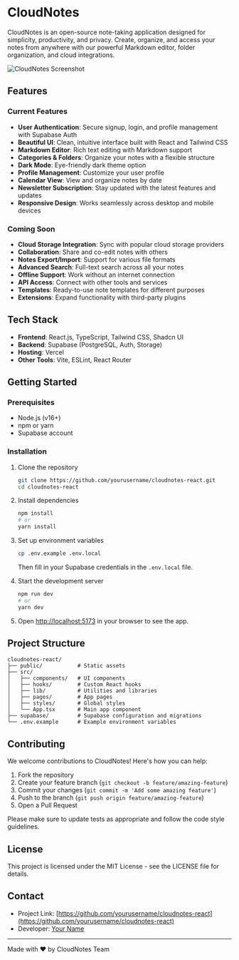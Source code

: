 # CloudNotes

CloudNotes is an open-source note-taking application designed for simplicity, productivity, and privacy. Create, organize, and access your notes from anywhere with our powerful Markdown editor, folder organization, and cloud integrations.

![CloudNotes Screenshot](/cloudnotes-screenshot.png)

## Features

### Current Features
- **User Authentication**: Secure signup, login, and profile management with Supabase Auth
- **Beautiful UI**: Clean, intuitive interface built with React and Tailwind CSS
- **Markdown Editor**: Rich text editing with Markdown support
- **Categories & Folders**: Organize your notes with a flexible structure
- **Dark Mode**: Eye-friendly dark theme option
- **Profile Management**: Customize your user profile
- **Calendar View**: View and organize notes by date
- **Newsletter Subscription**: Stay updated with the latest features and updates
- **Responsive Design**: Works seamlessly across desktop and mobile devices

### Coming Soon
- **Cloud Storage Integration**: Sync with popular cloud storage providers
- **Collaboration**: Share and co-edit notes with others
- **Notes Export/Import**: Support for various file formats
- **Advanced Search**: Full-text search across all your notes
- **Offline Support**: Work without an internet connection
- **API Access**: Connect with other tools and services
- **Templates**: Ready-to-use note templates for different purposes
- **Extensions**: Expand functionality with third-party plugins

## Tech Stack
- **Frontend**: React.js, TypeScript, Tailwind CSS, Shadcn UI
- **Backend**: Supabase (PostgreSQL, Auth, Storage)
- **Hosting**: Vercel
- **Other Tools**: Vite, ESLint, React Router

## Getting Started

### Prerequisites
- Node.js (v16+)
- npm or yarn
- Supabase account

### Installation

1. Clone the repository
   ```bash
   git clone https://github.com/yourusername/cloudnotes-react.git
   cd cloudnotes-react
   ```

2. Install dependencies
   ```bash
   npm install
   # or
   yarn install
   ```

3. Set up environment variables
   ```bash
   cp .env.example .env.local
   ```
   Then fill in your Supabase credentials in the `.env.local` file.

4. Start the development server
   ```bash
   npm run dev
   # or
   yarn dev
   ```

5. Open [http://localhost:5173](http://localhost:5173) in your browser to see the app.

## Project Structure
```
cloudnotes-react/
├── public/           # Static assets
├── src/
│   ├── components/   # UI components
│   ├── hooks/        # Custom React hooks
│   ├── lib/          # Utilities and libraries
│   ├── pages/        # App pages
│   ├── styles/       # Global styles
│   └── App.tsx       # Main app component
├── supabase/         # Supabase configuration and migrations
└── .env.example      # Example environment variables
```

## Contributing

We welcome contributions to CloudNotes! Here's how you can help:

1. Fork the repository
2. Create your feature branch (`git checkout -b feature/amazing-feature`)
3. Commit your changes (`git commit -m 'Add some amazing feature'`)
4. Push to the branch (`git push origin feature/amazing-feature`)
5. Open a Pull Request

Please make sure to update tests as appropriate and follow the code style guidelines.

## License

This project is licensed under the MIT License - see the LICENSE file for details.

## Contact

- Project Link: [https://github.com/yourusername/cloudnotes-react](https://github.com/yourusername/cloudnotes-react)
- Developer: [Your Name](https://yourwebsite.com)

---

Made with ❤️ by CloudNotes Team
